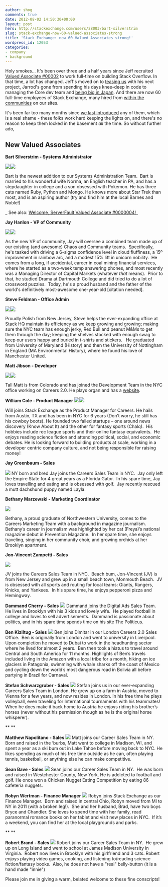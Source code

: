 ```yaml
---
author: shog
comments: true
date: 2012-08-02 14:50:30+00:00
layout: post
hero: http://stackexchange.com/users/28003/bart-silverstrim
slug: stack-exchange-now-60-valued-associates-strong
title: 'Stack Exchange: now 60 Valued Associates strong!'
wordpress_id: 12053
categories:
- company
- background
---
```


Holy smokes... It's been over three and a half years since Jeff recruited [Valued Associate #00002](http://blog.stackoverflow.com/2009/01/welcome-stack-overflow-valued-associate-00002/) to work full-time on building Stack Overflow. In that time, a lot has changed. Jeff's moved on to [teasing us](https://twitter.com/codinghorror/status/213365532487983105) with his next project, Jarrod's gone from spending his days knee-deep in code to managing the Core dev team and [being big in Japan](https://twitter.com/alexlmiller/status/225382060313935874). And there are now 60 full-time employees of Stack Exchange, many hired from [within the communities](http://blog.stackoverflow.com/2010/01/eating-our-own-careers-dogfood/) on our sites.

It's been far too many months since [we last introduced](http://blog.stackoverflow.com/2012/01/welcome-valued-associates-anna-rachel-carleejean-and-charles/) any of them, which is a real shame - these folks work hard keeping the lights on, and there's no reason to keep them locked in the basement _all_ the time. So without further ado,


## New Valued Associates


**Bart Silverstrim - Systems Administrator**

[![](http://stackexchange.com/users/flair/28003.png)![](http://i.stack.imgur.com/uRyZu.png)](http://stackexchange.com/users/28003/bart-silverstrim)

Bart is the newest addition to our Systems Administration Team.  Bart is married to his wonderful wife Norma, an English teacher in PA, and has a stepdaughter in college and a son obsessed with Pokemon. He has three cats named Ruby, Python and Mongo. He knows more about Star Trek than most, and is an aspiring author (try and find him at the local Barnes and Noble!)

_ See also: [Welcome, ServerFault Valued Associate #0000004!](http://blog.serverfault.com/2012/07/10/welcome-serverfault-valued-associate-0000004/)_



**Jay Hanlon - VP of Community**

[![](http://stackexchange.com/users/flair/140824.png)![](http://i.stack.imgur.com/PyDn3.png)](http://stackexchange.com/users/140824/jaydles)

As the new VP of community, Jay will oversee a combined team made up of our existing (and awesome) Chaos and Community teams.  Specifically, he's tasked with driving a 6-sigma confidence level in cloud fluffiness, a 15º improvement in rainbow arc, and a modest 15% lift in unicorn nobility.  He comes from a long, if accidental, career in coal mining financial services, where he started as a two-week temp answering phones, and most recently was a Managing Director of Capital Markets (whatever _that_ means).  Prior to that, he studied Drama at Dartmouth College and did tried to do a lot of crossword puzzles.  Today, he's a proud husband and the father of the world's definitively most-awesome one-year-old [citation needed].

**Steve Feldman - Office Admin**

[![](http://stackexchange.com/users/flair/1246026.png)![](http://i.stack.imgur.com/9dciZ.png)](http://stackexchange.com/users/1246026)

Proudly Polish from New Jersey, Steve helps the ever-expanding office at Stack HQ maintain its efficiency as we keep growing and growing; making sure the NYC team has enough jerky, Red Bull and peanut M&Ms to get them through the day; keeping the shelves stocked with enough swag to keep our users happy and buried in t-shirts and stickers.   He graduated from University of Maryland (History) and then the University of Nottingham in England (MA Environmental History), where he found his love of Manchester United.



**Matt Jibson - Developer**

[![](http://stackexchange.com/users/flair/462110.png)](http://stackexchange.com/users/462110/mjibson)![](http://i.stack.imgur.com/qm7hn.png)

Tall Matt is from Colorado and has joined the Development Team in the NYC office working on Careers 2.0. He plays organ and has a [website](http://www.mattjibson.com/).

  

**William Cole - Product Manager**
[![](http://stackexchange.com/users/flair/1345480.png)](http://stackexchange.com/users/1345480/will-cole)![](http://i.stack.imgur.com/g4zJG.png)

Will joins Stack Exchange as the Product Manager for Careers. He hails from Austin, TX and has been in NYC for 6 years (Don’t worry, he still has his cowboy boots). He founded two failed startups – one around news discovery (Know About It) and the other for fantasy sports (Chalq).  His hobbies include rec league sports and their online fantasy equivalents.  He enjoys reading science fiction and attending political, social, and economic debates. He is looking forward to building products at scale, working in a developer centric company culture, and not being responsible for raising money!

  

**Jay Greenbaum - Sales**

![](http://i.stack.imgur.com/0rhd9.png)
NY born and bred Jay joins the Careers Sales Team in NYC.  Jay only left the Empire State for 4 great years as a Florida Gator.  In his spare time, Jay loves travelling and eating and is obsessed with golf.  Jay recently rescued a mutt dachshund puppy named Layla.



  

**Bethany Marzewski - Marketing Coordinator**

![](http://i.stack.imgur.com/IRAeO.png)

Bethany, a proud graduate of Northwestern University, comes to the Careers Marketing Team with a background in magazine journalism.  Bethany’s career in journalism was highlighted by her cat (Freya)’s national magazine debut in Prevention Magazine.  In her spare time, she enjoys traveling, singing in her community choir, and growing orchids at her Brooklyn apartment.



  

**Jon-Vincent Zampetti - Sales**

![](http://i.stack.imgur.com/hBtuv.png)

JV joins the Careers Sales Team in NYC.  Beach bum, Jon-Vincent (JV) is from New Jersey and grew up in a small beach town, Monmouth Beach.  JV is obsessed with all sports and routing for local teams: Giants, Rangers, Knicks, and Yankees.  In his spare time, he enjoys pepperoni pizza and Hemingway.



  

**Dammand Cherry - Sales**
![](http://i.stack.imgur.com/x0z4W.png)
Dammand joins the Digital Ads Sales Team.  He lives in Brooklyn with his 3 kids and lovely wife.  He played football in college and loves to sell advertisements.  Dammand is passionate about politics, and in his spare time spends time on his site The Politicus.



  

**Ben Kiziltug - Sales**
![](http://i.stack.imgur.com/f0Ymr.png)
Ben joins Dimitar in our London Careers 2.0 Sales Office.  Ben is originally from London and went to university in Liverpool. Upon completion he moved to Dubai to work in the headhunting sector where he lived for almost 2 years.  Ben then took a hiatus to travel around Central and South America for 11 months. Highlights of Ben’s travels included living in the Amazon with a local tribe for a month, hiking on ice glaciers in Patagonia, swimming with whale sharks off the coast of Mexico and cycling down the world’s most dangerous road in Bolivia all before partying in Brazil for Carnaval.



  

**Stefan Schwarzgruber - Sales**
![](http://i.stack.imgur.com/wvfKQ.png)
Stefan joins us in our ever-expanding Careers Sales Team in London. He grew up on a farm in Austria, moved to Vienna for a few years, and now resides in London. In his free time he plays volleyball, even traveling for International tournaments with his teammates!  When he does make it back home to Austria he enjoys riding his brother’s horses (never without his permission though as he is the original horse whisperer).

** **

  

**Matthew Napolitano - Sales**
![](http://i.stack.imgur.com/I0Lmc.png)
Matt joins our Career Sales Team in NY.  Born and raised in the ‘burbs, Matt went to college in Madison, WI, and spent a year as a ski bum out in Lake Tahoe before moving back to NYC. He likes spending as much of his free time outside as he can, often playing tennis, basketball, or anything else he can make competitive.



  

**Sean Bave - Sales**
![](http://i.stack.imgur.com/NcGyh.png)
Sean joins our Career Sales Team in NY.  He was born and raised in Westchester County, New York. He is addicted to football and golf. He once won a Chicken Nugget Eating Competition by eating 86 cafeteria nuggets.



  

**Robyn Wertman - Finance Manager**
![](http://i.stack.imgur.com/99hLp.png)
Robyn joins Stack Exchange as our Finance Manager.  Born and raised in central Ohio, Robyn moved from MI to NY in 2011 (with a broken leg!).  She and her husband, Brad, have two boys Bryce and Chandler. She loves to spend time with her family, read paranormal romance books on her tablet and visit new places in NYC.  If it’s a weekend, you can find her at the local playgrounds and parks.

** **

  

**Robert Brand - Sales**
![](http://i.stack.imgur.com/CksbE.png)
Robert joins our Career Sales Team in NY.  He grew up on Long Island and went to school at James Madison University in Virginia.  Robert now lives in Brooklyn with his girlfriend and 3 cats. Robert enjoys playing video games, cooking, and listening to/reading science fiction/fantasy books.  Also, he does not have a "real" belly-button (it is a hand made "innie")



  

Please join me in giving a warm, belated welcome to these fine conscripts!

